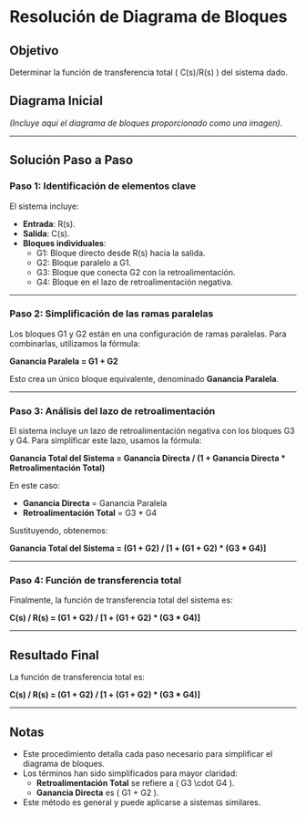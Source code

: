 # Resolución de Diagrama de Bloques

## Objetivo
Determinar la función de transferencia total \( C(s)/R(s) \) del sistema dado.

## Diagrama Inicial
*(Incluye aquí el diagrama de bloques proporcionado como una imagen).*

---

## Solución Paso a Paso

### Paso 1: Identificación de elementos clave
El sistema incluye:
- **Entrada**: R(s).
- **Salida**: C(s).
- **Bloques individuales**:
  - G1: Bloque directo desde R(s) hacia la salida.
  - G2: Bloque paralelo a G1.
  - G3: Bloque que conecta G2 con la retroalimentación.
  - G4: Bloque en el lazo de retroalimentación negativa.

---

### Paso 2: Simplificación de las ramas paralelas
Los bloques G1 y G2 están en una configuración de ramas paralelas. Para combinarlas, utilizamos la fórmula:

**Ganancia Paralela = G1 + G2**

Esto crea un único bloque equivalente, denominado **Ganancia Paralela**.

---

### Paso 3: Análisis del lazo de retroalimentación
El sistema incluye un lazo de retroalimentación negativa con los bloques G3 y G4. Para simplificar este lazo, usamos la fórmula:

**Ganancia Total del Sistema = Ganancia Directa / (1 + Ganancia Directa * Retroalimentación Total)**

En este caso:
- **Ganancia Directa** = Ganancia Paralela
- **Retroalimentación Total** = G3 * G4

Sustituyendo, obtenemos:

**Ganancia Total del Sistema = (G1 + G2) / [1 + (G1 + G2) * (G3 * G4)]**

---

### Paso 4: Función de transferencia total
Finalmente, la función de transferencia total del sistema es:

**C(s) / R(s) = (G1 + G2) / [1 + (G1 + G2) * (G3 * G4)]**

---

## Resultado Final
La función de transferencia total es:

**C(s) / R(s) = (G1 + G2) / [1 + (G1 + G2) * (G3 * G4)]**

---

## Notas
- Este procedimiento detalla cada paso necesario para simplificar el diagrama de bloques.
- Los términos han sido simplificados para mayor claridad:
  - **Retroalimentación Total** se refiere a \( G3 \cdot G4 \).
  - **Ganancia Directa** es \( G1 + G2 \).
- Este método es general y puede aplicarse a sistemas similares.
